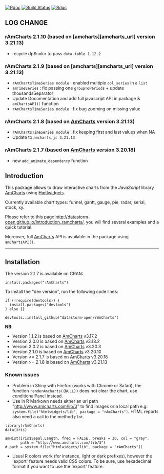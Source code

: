 [![Rdoc](http://www.rdocumentation.org/badges/version/rAmCharts)](http://www.rdocumentation.org/packages/rAmCharts)
[![Build Status](https://travis-ci.org/datastorm-open/rAmCharts.svg?branch=master)](https://travis-ci.org/datastorm-open/rAmCharts)
[![Rdoc](http://www.rdocumentation.org/api/badges/Direct/rAmCharts)](http://www.rdocumentation.org/packages/rAmCharts)

## LOG CHANGE

### rAmCharts 2.1.10 (based on [amcharts][amcharts_url] version **3.21.13**)

  * recycle dp$color to pass ``data.table 1.12.2``
  
### rAmCharts 2.1.9 (based on [amcharts][amcharts_url] version **3.21.13**)

  * ``rAmChartsTimeSeries module`` : enabled multiple ``col_series`` in a ``list``
  * ``amTimeSeries`` : fix passing one ``groupToPeriods`` + update thousandsSeparator
  * Update Docomentation and add full javascript API in package & ``amChartsAPI()`` function
  * ``rAmChartsTimeSeries module`` : fix bug zooming on missing value
  
### rAmCharts 2.1.8 (based on [AmCharts][url_amcharts] version **3.21.13**)

  * ``rAmChartsTimeSeries module`` : fix keeping first and last values when NA
  * Update to ``amcharts.js 3.21.13``
  
### rAmCharts 2.1.7 (based on [AmCharts][url_amcharts] version **3.20.18**)

  * new ``add_animate_dependency`` function
  
## Introduction

This package allows to draw interactive charts from the *JavaScript* library [AmCharts][url_amcharts] using [Hmtlwidgets][url_htmlwidgets].

Currently available chart types: funnel, gantt, gauge, pie, radar, serial, stock, xy.

Please refer to this page http://datastorm-open.github.io/introduction_ramcharts/, you will find several examples and a quick tutorial.

Moreover, full [AmCharts][url_amcharts] API is available in the package using ``amChartsAPI()``.

---

## Installation

The version 2.1.7 is available on CRAN:

```{r, eval=FALSE}
install.packages("rAmCharts")
```

To install the "dev version", run the following code lines:

```{r, eval = FALSE}
if (!require(devtools)) {
  install.packages("devtools")
} else {}

devtools::install_github("datastorm-open/rAmCharts")
```

**NB**:

* Version 1.1.2 is based on [AmCharts][url_amcharts] v3.17.2
* Version 2.0.0 is based on [AmCharts][url_amcharts] v3.18.2
* Version 2.0.2 is based on [AmCharts][url_amcharts] v3.20.3
* Version 2.1.0 is based on [AmCharts][url_amcharts] v3.20.10
* Version <= 2.1.7 is based on [AmCharts][url_amcharts] v3.20.18
* Version >= 2.1.8 is based on [AmCharts][url_amcharts] v3.21.13

### Known issues

* Problem in Shiny with Firefox (works with Chrome or Safari), the function `renderAmcharts({NULL})` does not clear the chart, use conditionalPanel instead.
* Use in R Markown needs either an url path "http://www.amcharts.com/lib/3" to find images or a local path e.g. `system.file("htmlwidgets/lib", package = "rAmCharts")`. HTML reports also need a call to the method `plot`.

```{r, eval = FALSE}
library(rAmCharts)
data(iris)

amHist(iris$Sepal.Length, freq = FALSE, breaks = 30, col = "gray",
       path = "http://www.amcharts.com/lib/3")
# path = system.file("htmlwidgets/lib", package = "rAmCharts"))

```

* Usual R colors work (for instance, light or dark prefixes), however the 'export' feature needs valid CSS colors. To be sure, use hexadecimal format if you want to use the 'export' feature.

[url_amcharts]: http://www.amcharts.com
[url_htmlwidgets]: http://www.htmlwidgets.org
[path_histogram]: ./img/histogram.png
[path_boxplot]: ./img/boxplot.png
